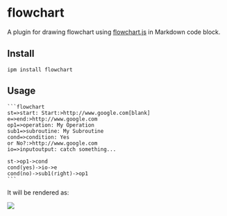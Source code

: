 # flowchart

A plugin for drawing flowchart using [flowchart.js](http://flowchart.js.org/) in Markdown code block.

## Install

```shell
ipm install flowchart
```

## Usage

    ```flowchart
    st=>start: Start:>http://www.google.com[blank]
    e=>end:>http://www.google.com
    op1=>operation: My Operation
    sub1=>subroutine: My Subroutine
    cond=>condition: Yes
    or No?:>http://www.google.com
    io=>inputoutput: catch something...
    	
    st->op1->cond
    cond(yes)->io->e
    cond(no)->sub1(right)->op1
    ```

It will be rendered as:

![](https://github.com/inkdropapp/markdown-flowchart/raw/master/docs/images/example-01.png)

